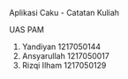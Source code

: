 ﻿Aplikasi Caku - Catatan Kuliah

UAS PAM
1. Yandiyan 1217050144
2. Ansyarullah 1217050017
3. Rizqi Ilham 1217050129
